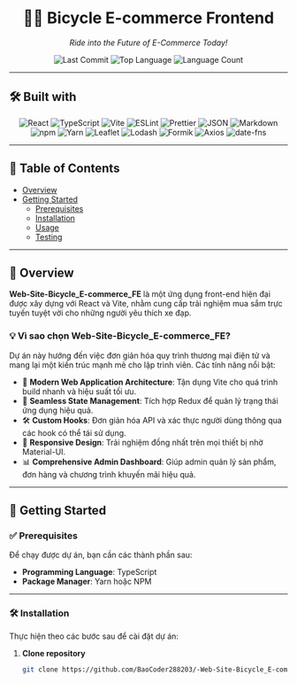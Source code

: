 <h1 align="center">🚴‍♂️ Bicycle E-commerce Frontend</h1>

<p align="center"><em>Ride into the Future of E-Commerce Today!</em></p>

<p align="center">
  <img src="https://img.shields.io/github/last-commit/BaoCoder288203/-Web-Site-Bicycle_E-commerce_FE?style=flat-square" alt="Last Commit">
  <img src="https://img.shields.io/github/languages/top/BaoCoder288203/-Web-Site-Bicycle_E-commerce_FE?style=flat-square" alt="Top Language">
  <img src="https://img.shields.io/github/languages/count/BaoCoder288203/-Web-Site-Bicycle_E-commerce_FE?style=flat-square" alt="Language Count">
</p>

---

## 🛠️ Built with

<p align="center">
  <img src="https://img.shields.io/badge/React-20232A?style=for-the-badge&logo=react&logoColor=61DAFB" alt="React">
  <img src="https://img.shields.io/badge/TypeScript-3178C6?style=for-the-badge&logo=typescript&logoColor=white" alt="TypeScript">
  <img src="https://img.shields.io/badge/Vite-646CFF?style=for-the-badge&logo=vite&logoColor=white" alt="Vite">
  <img src="https://img.shields.io/badge/ESLint-4B32C3?style=for-the-badge&logo=eslint&logoColor=white" alt="ESLint">
  <img src="https://img.shields.io/badge/Prettier-F7B93E?style=for-the-badge&logo=prettier&logoColor=black" alt="Prettier">
  <img src="https://img.shields.io/badge/JSON-000000?style=for-the-badge&logo=json&logoColor=white" alt="JSON">
  <img src="https://img.shields.io/badge/Markdown-000000?style=for-the-badge&logo=markdown&logoColor=white" alt="Markdown">
  <img src="https://img.shields.io/badge/npm-CB3837?style=for-the-badge&logo=npm&logoColor=white" alt="npm">
  <img src="https://img.shields.io/badge/Yarn-2C8EBB?style=for-the-badge&logo=yarn&logoColor=white" alt="Yarn">
  <img src="https://img.shields.io/badge/Leaflet-199900?style=for-the-badge&logo=leaflet&logoColor=white" alt="Leaflet">
  <img src="https://img.shields.io/badge/Lodash-3492FF?style=for-the-badge&logo=lodash&logoColor=white" alt="Lodash">
  <img src="https://img.shields.io/badge/Formik-3B3B3B?style=for-the-badge&logo=formik&logoColor=white" alt="Formik">
  <img src="https://img.shields.io/badge/Axios-5A29E4?style=for-the-badge&logo=axios&logoColor=white" alt="Axios">
  <img src="https://img.shields.io/badge/date--fns-FF4D4D?style=for-the-badge&logoColor=white" alt="date-fns">
</p>

---

## 📑 Table of Contents

- [Overview](#overview)
- [Getting Started](#getting-started)  
  - [Prerequisites](#prerequisites)  
  - [Installation](#installation)  
  - [Usage](#usage)  
  - [Testing](#testing)

---

## 📖 Overview

**Web-Site-Bicycle_E-commerce_FE** là một ứng dụng front-end hiện đại được xây dựng với React và Vite, nhằm cung cấp trải nghiệm mua sắm trực tuyến tuyệt vời cho những người yêu thích xe đạp.

### 💡 Vì sao chọn Web-Site-Bicycle_E-commerce_FE?

Dự án này hướng đến việc đơn giản hóa quy trình thương mại điện tử và mang lại một kiến trúc mạnh mẽ cho lập trình viên. Các tính năng nổi bật:

- 🚀 **Modern Web Application Architecture**: Tận dụng Vite cho quá trình build nhanh và hiệu suất tối ưu.
- 🧠 **Seamless State Management**: Tích hợp Redux để quản lý trạng thái ứng dụng hiệu quả.
- 🛠️ **Custom Hooks**: Đơn giản hóa API và xác thực người dùng thông qua các hook có thể tái sử dụng.
- 📱 **Responsive Design**: Trải nghiệm đồng nhất trên mọi thiết bị nhờ Material-UI.
- 📊 **Comprehensive Admin Dashboard**: Giúp admin quản lý sản phẩm, đơn hàng và chương trình khuyến mãi hiệu quả.

---

## 🚀 Getting Started

### ✅ Prerequisites

Để chạy được dự án, bạn cần các thành phần sau:

- **Programming Language**: TypeScript  
- **Package Manager**: Yarn hoặc NPM

---

### 🛠️ Installation

Thực hiện theo các bước sau để cài đặt dự án:

1. **Clone repository**  
   ```bash
   git clone https://github.com/BaoCoder288203/-Web-Site-Bicycle_E-commerce_FE


